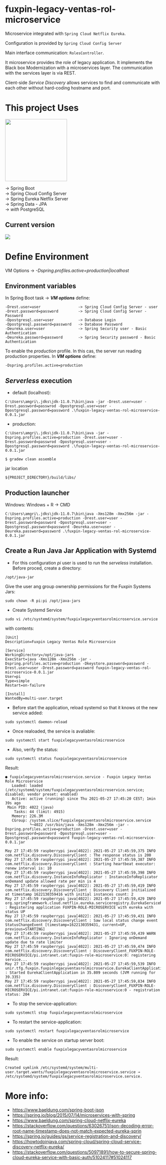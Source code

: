 # fuxpin-legacy-ventas-rol-microservice

Microservice integrated with ``Spring Cloud Netflix Eureka``. 

Configuration is provided by ``Spring Cloud Config Server``

Main interface communication: ``RolesController``.

It microservice provides the role of legacy application. It implements the Black box Modernization with a microservices layer. The communication with the services layer is via REST.

Client-side *Service Discovery* allows services to find and communicate with each other without hard-coding hostname and port.

# This project Uses
<img src="https://spring.io/images/spring-logo-9146a4d3298760c2e7e49595184e1975.svg" width="200"></br>

&#8594; Spring Boot</br> 
&#8594; Spring Cloud Config Server</br>
&#8594; Spring Eureka Netflix Server</br>
&#8594; Spring Data - JPA</br>
&#8594; *with* PostgreSQL

## Current version
![](https://img.shields.io/badge/fuxpin%20legacy%20ventas%20rol%20microservice-0.0.1-blue)


# Define Environment

VM Options &#8594; *-Dspring.profiles.active=production|localhost*

## Environment variables

In Spring Boot task &#8594;  ***VM options*** define:

````
-Drest.user=user                 -> Spring Cloud Config Server - user
-Drest.password=password         -> Spring Cloud Config Server - Password
-Dpostgresql.user=user           -> Database Login
-Dpostgresql.password=password   -> Database Password
-Deureka.user=user               -> Spring Security user - Basic Authentication
-Deureka.password=password       -> Spring Security password - Basic Authentication
````

To enable the *production* profile. In this cas, the server run reading production properties. In ***VM options*** define:

````
-Dspring.profiles.active=production
````

## *Serverless* execution

* default (localhost):

``C:\Users\amgri\.jdks\jdk-11.0.7\bin\java -jar -Drest.user=user -Drest.password=passwrod -Dpostgresql.user=user -Dpostgresql.password=password .\fuxpin-legacy-ventas-rol-microservice-0.0.1.jar``

* production:

``C:\Users\amgri\.jdks\jdk-11.0.7\bin\java -jar -Dspring.profiles.active=production -Drest.user=user -Drest.password=passwrod -Dpostgresql.user=user -Dpostgresql.password=password .\fuxpin-legacy-ventas-rol-microservice-0.0.1.jar``

````
$ gradew clean assemble
````
jar location
````
${PROJECT_DIRECTORY}/build/libs/
````

## Production launcher

Windows: Windows + R &#8594; CMD
````
C:\Users\amgri\.jdks\jdk-11.0.7\bin\java -Xms128m -Xmx256m -jar -Dspring.profiles.active=production -Drest.user=user -Drest.password=password -Dpostgresql.user=user -Dpostgresql.password=password -Deureka.user=user -Deureka.password=password .\fuxpin-legacy-ventas-rol-microservice-0.0.1.jar
````

## Create a Run Java Jar Application with Systemd
* For this configuration *pi* user is used to run the *serveless* installation. Before proced, create a directory:
````
/opt/java-jar 
````
Give the user ang group ownership permissions for the Fuxpin Systems Jars:
````
sudo chown -R pi:pi /opt/java-jars 
````
* Create Systemd Service
````
sudo vi /etc/systemd/system/fuxpixlegacyventasrolmicroservice.service
````
with contents:
````editorconfig
[Unit]
Description=Fuxpin Legacy Ventas Role Microservice

[Service]
WorkingDirectory=/opt/java-jars
ExecStart=java -Xms128m -Xmx256m -jar -Dspring.profiles.active=production -Dkeystore.password=password -Drest.user=user -Drest.password=password fuxpin-legacy-ventas-rol-microservice-0.0.1.jar
User=pi
Type=simple
Restart=on-failure

[Install]
WantedBy=multi-user.target
````

* Before start the application, reload systemd so that it knows ot the new service added:

````
sudo systemctl daemon-reload
````

* Once realoaded, the service is avaliable:

````
sudo systemctl start fuxpixlegacyventasrolmicroservice
````
* Also, verify the status:

````
sudo systemctl status fuxpixlegacyventasrolmicroservice
````
Result:

````
● fuxpixlegacyventasrolmicroservice.service - Fuxpin Legacy Ventas Role Microservice
   Loaded: loaded (/etc/systemd/system/fuxpixlegacyventasrolmicroservice.service; disabled; vendor preset: enabled)
   Active: active (running) since Thu 2021-05-27 17:45:20 CEST; 1min 39s ago
 Main PID: 4022 (java)
    Tasks: 44 (limit: 4915)
   Memory: 226.3M
   CGroup: /system.slice/fuxpixlegacyventasrolmicroservice.service
           └─4022 /usr/bin/java -Xms128m -Xmx256m -jar -Dspring.profiles.active=production -Drest.user=user -Drest.password=password -Dpostgresql.user=user -Dpostgresql.password=password fuxpin-legacy-ventas-rol-microservice-0.0.1.jar

May 27 17:45:59 raspberrypi java[4022]: 2021-05-27 17:45:59,375 INFO  com.netflix.discovery.DiscoveryClient : The response status is 200
May 27 17:45:59 raspberrypi java[4022]: 2021-05-27 17:45:59,387 INFO  com.netflix.discovery.DiscoveryClient : Starting heartbeat executor: renew interval is: 10
May 27 17:45:59 raspberrypi java[4022]: 2021-05-27 17:45:59,398 INFO  com.netflix.discovery.InstanceInfoReplicator : InstanceInfoReplicator onDemand update allowed rate per min is 4
May 27 17:45:59 raspberrypi java[4022]: 2021-05-27 17:45:59,419 INFO  com.netflix.discovery.DiscoveryClient : Discovery Client initialized at timestamp 1622130359416 with initial instances count: 2
May 27 17:45:59 raspberrypi java[4022]: 2021-05-27 17:45:59,429 INFO  org.springframework.cloud.netflix.eureka.serviceregistry.EurekaServiceRegistry : Registering application FUXPIN-ROLE-MICROSERVICE with eureka with status UP
May 27 17:45:59 raspberrypi java[4022]: 2021-05-27 17:45:59,431 INFO  com.netflix.discovery.DiscoveryClient : Saw local status change event StatusChangeEvent [timestamp=1622130359431, current=UP, previous=STARTING]
May 27 17:45:59 raspberrypi java[4022]: 2021-05-27 17:45:59,439 WARN  com.netflix.discovery.InstanceInfoReplicator : Ignoring onDemand update due to rate limiter
May 27 17:45:59 raspberrypi java[4022]: 2021-05-27 17:45:59,474 INFO  com.netflix.discovery.DiscoveryClient : DiscoveryClient_FUXPIN-ROLE-MICROSERVICE/pi.intranet.cat:fuxpin-role-microservice:0: registering service...
May 27 17:45:59 raspberrypi java[4022]: 2021-05-27 17:45:59,539 INFO  unir.tfg.fuxpin.fuxpinlegacyventasrolmicroservice.EurekaClientApplication : Started EurekaClientApplication in 35.809 seconds (JVM running for 39.335)
May 27 17:45:59 raspberrypi java[4022]: 2021-05-27 17:45:59,834 INFO  com.netflix.discovery.DiscoveryClient : DiscoveryClient_FUXPIN-ROLE-MICROSERVICE/pi.intranet.cat:fuxpin-role-microservice:0 - registration status: 204
````

* To stop the service-application:

````
sudo systemctl stop fuxpixlegacyventasrolmicroservice
````

* To restart the service-application:

````
sudo systemctl restart fuxpixlegacyventasrolmicroservice
````

* To enable the service on startup server boot:
````
sudo systemctl enable fuxpixlegacyventasrolmicroservice
````
Result:

````
Created symlink /etc/systemd/system/multi-user.target.wants/fuxpixlegacyventasrolmicroservice.service → /etc/systemd/system/fuxpixlegacyventasrolmicroservice.service.
````

# More info:

* https://www.baeldung.com/spring-boot-json
* https://spring.io/blog/2015/07/14/microservices-with-spring
* https://www.baeldung.com/spring-cloud-netflix-eureka
* https://stackoverflow.com/questions/63026751/json-decoding-error-root-name-timestamp-does-not-match-expected-eureka-sprin
* https://spring.io/guides/gs/service-registration-and-discovery/
* https://howtodoinjava.com/spring-cloud/spring-cloud-service-discovery-netflix-eureka/
* https://stackoverflow.com/questions/50971891/how-to-secure-spring-cloud-eureka-service-with-basic-auth/51024117#51024117

